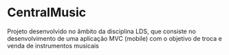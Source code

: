 # CentralMusic

Projeto desenvolvido no âmbito da disciplina LDS, que consiste no desenvolvimento de uma aplicação MVC (mobile) com o objetivo de troca e venda de instrumentos musicais
